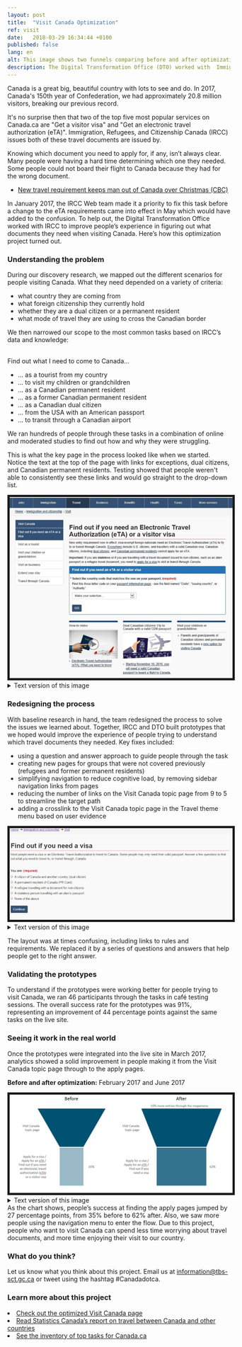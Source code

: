 ```yaml
---
layout: post
title:  "Visit Canada Optimization"
ref: visit
date:   2018-03-29 16:34:44 +0100
published: false
lang: en
alt: This image shows two funnels comparing before and after optimization.
description: The Digital Transformation Office (DTO) worked with  Immigration, Refugees, and Citizenship Canada (IRCC) to improve people’s experience in figuring out what documents they need when visiting Canada. Here’s how this optimization project turned out.
---
```


Canada is a great big, beautiful country with lots to see and do. In 2017, Canada's 150th year of Confederation, we had approximately 20.8 million visitors, breaking our previous record.

It's no surprise then that two of the top five most popular services on Canada.ca are "Get a visitor visa" and "Get an electronic travel authorization (eTA)". Immigration, Refugees, and Citizenship Canada (IRCC) issues both of these travel documents are issued by.

Knowing which document you need to apply for, if any, isn’t always clear. Many people were having a hard time determining which one they needed. Some people could not board their flight to Canada because they had for the wrong document.

* [New travel requirement keeps man out of Canada over Christmas (CBC)](http://www.cbc.ca/news/canada/nova-scotia/travel-security-eta-document-england-electronic-travel-authorization-1.3916927)

In January 2017, the IRCC Web team made it a priority to fix this task before a change to the eTA requirements came into effect in May which would have added to the confusion. To help out, the Digital Transformation Office worked with IRCC to improve people’s experience in figuring out what documents they need when visiting Canada. Here’s how this optimization project turned out.

<h3>Understanding the problem</h3>
During our discovery research, we mapped out the different scenarios for people visiting Canada. What they need depended on a variety of criteria: 
<ul>
      <li>what country they are coming from</li>
      <li>what foreign citizenship they currently hold</li>
      <li>whether they are a dual citizen or a permanent resident</li>
      <li>what mode of travel they are using to cross the Canadian border</li>
</ul>

We then narrowed our scope to the most common tasks based on IRCC’s data and knowledge:

<br>Find out what I need to come to Canada...
<ul>
      <li>... as a tourist from my country</li>
      <li>... to visit my children or grandchildren</li>
      <li>... as a Canadian permanent resident</li>
      <li>... as a former Canadian permanent resident</li>
      <li>... as a Canadian dual citizen</li>
      <li>... from the USA with an American passport</li>
      <li>... to transit through a Canadian airport</li>
</ul>

We ran hundreds of people through these tasks in a combination of online and moderated studies to find out how and why they were struggling.

This is what the key page in the process looked like when we started. Notice the text at the top of the page with links for exceptions, dual citizens, and Canadian permanent residents. Testing showed that people weren't able to consistently see these links and would go straight to the drop-down list.


<div itemprop="text" class="" data="type-text">
      <div class="img-responsive center-block col-md-6">
          <span class=""><img src="../images/eTA-AVE/VisaETA-before.jpg" alt="Image showing what Find out if you need a visa page looked like before optimization." border="5">
 </span>
 </div>

<details>
		<summary>Text version of this image</summary>
	<p>This image shows what the “Find out if you need an Electronic Travel Authorization (eTA) or a visitor visa” page looked like before it was optimized.</p><p>There are two paragraphs of text with four links embedded in them. Below that, in a blue box, is more text with a drop down menu of countries. At the bottom of the page are three large related links in boxes. On the left side of the page is a left-hand navigation table with links to:</p><ul>
	<li>visit as a tourist</li>
	<li>visit your children or grandchildren</li>
	<li>visit on business</li>
	<li>extend your stay</li>
	<li>transit through Canada</li>
	</ul>
	
</details>

<h3>Redesigning the process</h3>
With baseline research in hand, the team redesigned the process to solve the issues we learned about. Together, IRCC and DTO built prototypes that we hoped would improve the experience of people trying to understand which travel documents they needed. Key fixes included: 
<ul>
      <li>using a question and answer approach to guide people through the task</li>
      <li>creating new pages for groups that were not covered previously (refugees and former permanent residents)</li>
      <li>simplifying navigation to reduce cognitive load, by removing sidebar navigation links from pages</li>
      <li>reducing the number of links on the Visit Canada topic page from 9 to 5 to streamline the target path</li>
      <li>adding a crosslink to the Visit Canada topic page in the Travel theme menu based on user evidence</li>
</ul>

<div itemprop="text" class="" data="type-text">
      <div class="img-responsive center-block col-md-6">
          <span class=""><img src="../images/eTA-AVE/VisaETA-after.jpg" alt="Image showing what the Find out if you need a visa or an eTA page looked like after optimization" border="5">
 </span>
 </div>
      
<details>
		<summary>Text version of this image</summary>
	<p>This image shows the “Find out if you need a visa” page after optimization.</p><p> It has a small paragraph of text followed by “You are:” and then five possible selections:</p>
	<ul>
		<li>a citizen of Canada and another country (dual citizen)</li>
		<li>a permanent resident of Canada (PR Card)</li>
		<li>a refugee travelling with a document for non-citizens</li>
		<li>a stateless person travelling with an alien’s passport</li>
		<li>a former resident of Canada, but have not been back for many years</li>
		<li>none of the above</li>
	</ul>
	<p>The page has much less “visual noise” than it did before optimization.<p>
	
</details>

The layout was at times confusing, including links to rules and requirements. We replaced it by a series of questions and answers that help people get to the right answer.

<h3>Validating the prototypes</h3>

To understand if the prototypes were working better for people trying to visit Canada, we ran 46 participants through the tasks in café testing sessions. The overall success rate for the prototypes was 91%, representing an improvement of 44 percentage points against the same tasks on the live site. 

<h3>Seeing it work in the real world</h3>

Once the prototypes were integrated into the live site in March 2017, analytics showed a solid improvement in people making it from the Visit Canada topic page through to the apply pages. 


<b>Before and after optimization:</b> February 2017 and June 2017
<div itemprop="text" class="" data="type-text">
      <div class="img-responsive center-block col-md-6">
          <span class=""><img src="../images/eTA-AVE/VisaETA-funnels2.JPG" alt="Image showing that in February 2017, only 35% of clicks from the Visit Canada topic page went to either the Find out if you need a visa or an eTA, Apply for a visa, or Apply for an eTA pages. In June 2017 that number rose to 62%. This indicates that the Visit Canada topic page became more effective at helping people complete their tasks." border="5">
 </span>
 </div>

<details>
		<summary>Text version of this image</summary>
	<p>This image shows two funnels comparing before and after optimization the number of people who went from the Visit Canada topic page to any of the following pages:</p>
	<ul>
		<li>find out if you need an Electronic travel authorization (eTA) or a visitor visa</li>
		<li>apply for a visitor visa</li>
		<li>apply for an eTA</li>
	</ul>
<p>Before optimization, 35% of clicks from the Visit Canada topic page went to one of those pages.</p><p> After optimization, it was 62%, meaning the topic page was more effective at driving people to those pages. There were also 10% more entries to the Visit Canada topic page through the megamenu after optimization.<p>
	
</details>
As the chart shows, people’s success at finding the apply pages jumped by 27 percentage points, from 35% before to 62% after. Also, we saw more people using the navigation menu to enter the flow. Due to this project, people who want to visit Canada can spend less time worrying about travel documents, and more time enjoying their visit to our country.

<h3>What do you think?</h3>
Let us know what you think about this project. Email us at <a href="mailto:information@tbs-sct.gc.ca">information@tbs-sct.gc.ca</a> or tweet using the hashtag #Canadadotca.

<h3>Learn more about this project</h3>
      <li><a href="https://www.canada.ca/en/immigration-refugees-citizenship/services/visit-canada.html">Check out the optimized Visit Canada page</a></li>
      <li><a href="http://www.statcan.gc.ca/daily-quotidien/180220/dq180220c-eng.htm">Read Statistics Canada’s report on travel between Canada and other countries</a></li>
      <li><a href="https://canada-ca.github.io/pages/top-task-list-canada-ca.html">See the inventory of top tasks for Canada.ca</a></li>
